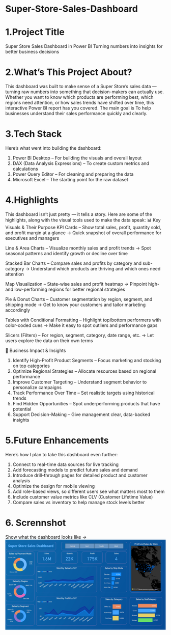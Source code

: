 # Super-Store-Sales-Dashboard
# 1.Project Title
Super Store Sales Dashboard in Power BI
Turning numbers into insights for better business decisions

# 2.What’s This Project About?
This dashboard was built to make sense of a Super Store’s sales data — turning raw numbers into something that decision-makers can actually use. Whether you want to know which products are performing best, which regions need attention, or how sales trends have shifted over time, this interactive Power BI report has you covered.
The main goal is To help businesses understand their sales performance quickly and clearly.

# 3.Tech Stack
Here’s what went into building the dashboard:
   1. Power BI Desktop – For building the visuals and overall layout
   2. DAX (Data Analysis Expressions) – To create custom metrics and calculations
   3. Power Query Editor – For cleaning and preparing the data
   4. Microsoft Excel – The starting point for the raw dataset

# 4.Highlights
This dashboard isn’t just pretty — it tells a story. Here are some of the highlights, along with the visual tools used to make the data speak:
📊 Key Visuals & Their Purpose
   KPI Cards – Show total sales, profit, quantity sold, and profit margin at a glance
   → Quick snapshot of overall performance for executives and managers

   Line & Area Charts – Visualize monthly sales and profit trends
   → Spot seasonal patterns and identify growth or decline over time

   Stacked Bar Charts – Compare sales and profits by category and sub-category
   → Understand which products are thriving and which ones need attention

   Map Visualization – State-wise sales and profit heatmap
   → Pinpoint high- and low-performing regions for better regional strategies

   Pie & Donut Charts – Customer segmentation by region, segment, and shipping mode
   → Get to know your customers and tailor marketing accordingly

   Tables with Conditional Formatting – Highlight top/bottom performers with color-coded cues
   → Make it easy to spot outliers and performance gaps

   Slicers (Filters) – For region, segment, category, date range, etc.
   → Let users explore the data on their own terms

💼 Business Impact & Insights
   1. Identify High-Profit Product Segments – Focus marketing and stocking on top categories
   2. Optimize Regional Strategies – Allocate resources based on regional performance
   3. Improve Customer Targeting – Understand segment behavior to personalize campaigns
   4. Track Performance Over Time – Set realistic targets using historical trends
   5. Find Hidden Opportunities – Spot underperforming products that have potential
   6. Support Decision-Making – Give management clear, data-backed insights

# 5.Future Enhancements
Here’s how I plan to take this dashboard even further:

  1. Connect to real-time data sources for live tracking
  2. Add forecasting models to predict future sales and demand
  3. Introduce drill-through pages for detailed product and customer analysis
  4. Optimize the design for mobile viewing
  5. Add role-based views, so different users see what matters most to them
  6. Include customer value metrics like CLV (Customer Lifetime Value)
  7. Compare sales vs inventory to help manage stock levels better
# 6. Scrennshot
Show what the dashboard looks like -> ![Dashboard Preview](https://github.com/Akanksha311/Super-Store-Sales-Dashboard/blob/main/snapshot%20of%20sdashboard.png)
